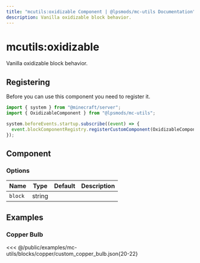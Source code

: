 ```yaml
---
title: "mcutils:oxidizable Component | @lpsmods/mc-utils Documentation"
description: Vanilla oxidizable block behavior.
---
```


# mcutils:oxidizable

Vanilla oxidizable block behavior.

## Registering

Before you can use this component you need to register it.

```js
import { system } from "@minecraft/server";
import { OxidizableComponent } from "@lpsmods/mc-utils";

system.beforeEvents.startup.subscribe((event) => {
  event.blockComponentRegistry.registerCustomComponent(OxidizableComponent.typeId, new OxidizableComponent());
});
```

## Component

### Options

| Name    | Type   | Default | Description |
| ------- | ------ | ------- | ----------- |
| `block` | string |         |             |

## Examples

### Copper Bulb

<<< @/public/examples/mc-utils/blocks/copper/custom_copper_bulb.json{20-22}
